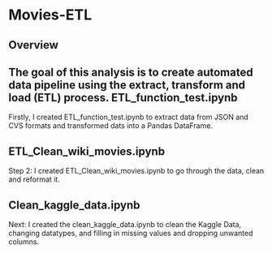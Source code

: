 # Movies-ETL
Overview
--
The goal of this analysis is to create automated data pipeline using the extract, transform and load (ETL) process. 
ETL_function_test.ipynb
--
Firstly, I created ETL_function_test.ipynb to extract data from JSON and CVS formats and transformed dats into a Pandas DataFrame. 

ETL_Clean_wiki_movies.ipynb
--
Step 2: I created ETL_Clean_wiki_movies.ipynb to go through the data, clean and reformat it. 

Clean_kaggle_data.ipynb
--
Next: I created the clean_kaggle_data.ipynb to clean the Kaggle Data, changing datatypes, and filling in missing values and dropping unwanted columns. 
